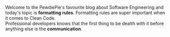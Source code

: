 <div style="text-align: left;">
    <p>
        Welcome to the PewdiePie's favourite blog about Software Engineering and today's
        topic is <b>formatting rules</b>. Formatting rules are super important when it comes
        to Clean Code.
        <br>
        Professional developers knows that the first thing to be dealth with it before anything else is the
        <b>communication</b>.
    </p>
</div>